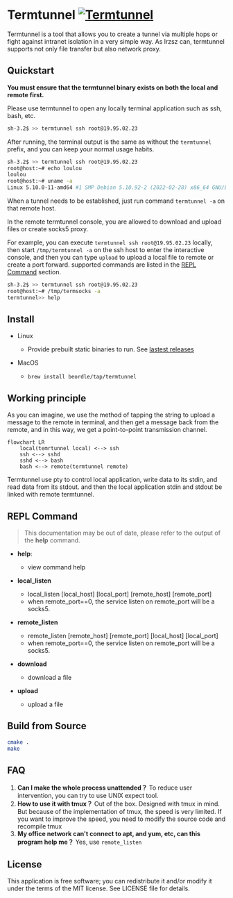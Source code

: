 
# Termtunnel [![Termtunnel](https://github.com/beordle/termtunnel/actions/workflows/build.yml/badge.svg?branch=master)](https://github.com/beordle/termtunnel/actions/workflows/build.yml)
Termtunnel is a tool that allows you to create a tunnel via multiple hops or fight against intranet isolation in a very simple way. As lrzsz can, termtunnel supports not only file transfer but also network proxy.

## Quickstart

**You must ensure that the termtunnel binary exists on both the local and remote first.**

Please use termtunnel to open any locally terminal application such as ssh, bash, etc.

```bash
sh-3.2$ >> termtunnel ssh root@19.95.02.23
```

After running, the terminal output is the same as without the `termtunnel` prefix, and you can keep your normal usage habits.
```bash
sh-3.2$ >> termtunnel ssh root@19.95.02.23
root@host:~# echo loulou
loulou
root@host:~# uname -a
Linux 5.10.0-11-amd64 #1 SMP Debian 5.10.92-2 (2022-02-28) x86_64 GNU/Linux
```

When a tunnel needs to be established, just run command `termtunnel -a` on that remote host.

In the remote termtunnel console, you are allowed to download and upload files or create socks5 proxy.

For example, you can execute `termtunnel ssh root@19.95.02.23` locally, then start `/tmp/termtunnel -a` on the ssh host to enter the interactive console, and then you can type `upload` to upload a local file to remote or create a port forward. supported commands are listed in the [REPL Command](#repl-command) section.
```bash
sh-3.2$ >> termtunnel ssh root@19.95.02.23
root@host:~# /tmp/termsocks -a
termtunnel>> help
```

## Install
* Linux
   * Provide prebuilt static binaries to run. See [lastest releases](https://github.com/beordle/termtunnel/releases/latest)

* MacOS
   * `brew install beordle/tap/termtunnel`

## Working principle

As you can imagine, we use the method of tapping the string to upload a message to the remote in terminal, and then get a message back from the remote, and in this way, we get a point-to-point transmission channel.

```mermaid
flowchart LR
    local(temrtunnel local) <--> ssh
    ssh <--> sshd
    sshd <--> bash
    bash <--> remote(termtunnel remote)
```

Termtunnel use pty to control local application, write data to its stdin, and read data from its stdout. and then the local application stdin and stdout be linked with remote termtunnel.


## REPL Command

> This documentation may be out of date, please refer to the output of the **help** command.
>
* **help**:
   * view command help

* **local_listen**
   * local_listen [local_host] [local_port] [remote_host] [remote_port]
   * when remote_port==0, the service listen on remote_port will be a socks5.

* **remote_listen**
   * remote_listen [remote_host] [remote_port] [local_host] [local_port]
   * when remote_port==0, the service listen on remote_port will be a socks5.

* **download**
   * download a file
* **upload**
   * upload a file


## Build from Source
```bash
cmake .
make
```

## FAQ

1. **Can I make the whole process unattended？** To reduce user intervention, you can try to use UNIX expect tool.
2. **How to use it with tmux？** Out of the box. Designed with tmux in mind. But because of the implementation of tmux, the speed is very limited. If you want to improve the speed, you need to modify the source code and recompile tmux
3. **My office network can't connect to apt, and yum, etc, can this program help me？** Yes, use `remote_listen`
## License
This application is free software; you can redistribute it and/or modify it under the terms of the MIT license. See LICENSE file for details.
